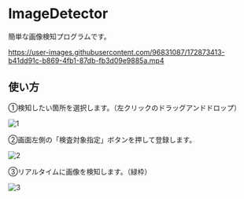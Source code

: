 # ImageDetector

簡単な画像検知プログラムです。

https://user-images.githubusercontent.com/96831087/172873413-b41dd91c-b869-4fb1-87db-fb3d09e9885a.mp4

## 使い方
①検知したい箇所を選択します。（左クリックのドラッグアンドドロップ）

![1](https://user-images.githubusercontent.com/96831087/172874488-5ce61afb-32b1-4e4b-9a6b-72681a314b20.jpg)

②画面左側の「検査対象指定」ボタンを押して登録します。

![2](https://user-images.githubusercontent.com/96831087/172875240-81431a29-6de5-461a-bac0-a97a49165a07.jpg)

③リアルタイムに画像を検知します。（緑枠）

![3](https://user-images.githubusercontent.com/96831087/172875848-99b570be-929d-48b3-b397-0fd7572845a6.jpg)
